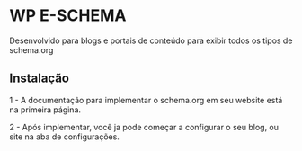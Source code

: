 # WP E-SCHEMA
Desenvolvido para blogs e portais de conteúdo para exibir todos os tipos de schema.org

## Instalação

1 - A documentação para implementar o schema.org em seu website está na primeira página.

2 - Após implementar, você ja pode começar a configurar o seu blog, ou site na aba de configurações.